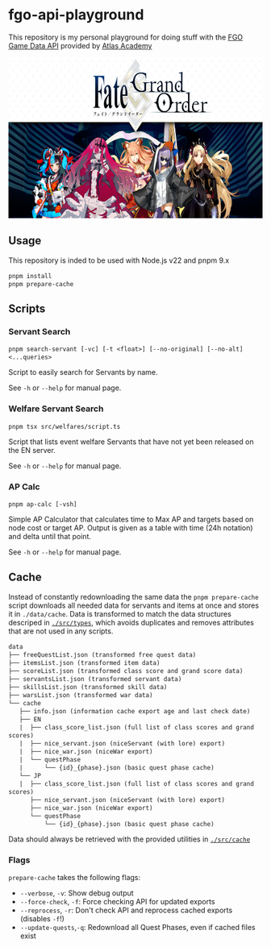 # fgo-api-playground

This repository is my personal playground for doing stuff with the [FGO Game Data API](https://api.atlasacademy.io/docs) provided by [Atlas Academy](https://atlasacademy.io/)

<p align="center"><img src="./.github/banner.jpeg" width="640" height="320" alt="Fate/Grand Order"></p>

## Usage

This repository is inded to be used with Node.js v22 and pnpm 9.x

```
pnpm install
pnpm prepare-cache
```

## Scripts

### Servant Search

```
pnpm search-servant [-vc] [-t <float>] [--no-original] [--no-alt] <...queries>
```

Script to easily search for Servants by name.

See `-h` or `--help` for manual page.

### Welfare Servant Search

```
pnpm tsx src/welfares/script.ts
```

Script that lists event welfare Servants that have not yet been released on the EN server.

See `-h` or `--help` for manual page.

### AP Calc

```
pnpm ap-calc [-vsh]
```

Simple AP Calculator that calculates time to Max AP and targets based on node cost or target AP. Output is given as a table with time (24h notation) and delta until that point.

See `-h` or `--help` for manual page.

## Cache

Instead of constantly redownloading the same data the `pnpm prepare-cache` script downloads all needed data for servants and items at once and stores it in `./data/cache`. Data is transformed to match the data structures descriped in [`./src/types`](./src/types), which avoids duplicates and removes attributes that are not used in any scripts.

```
data
├── freeQuestList.json (transformed free quest data)
├── itemsList.json (transformed item data)
├── scoreList.json (transformed class score and grand score data)
├── servantsList.json (transformed servant data)
├── skillsList.json (transformed skill data)
├── warsList.json (transformed war data)
└── cache
   ├── info.json (information cache export age and last check date)
   ├── EN
   |  ├── class_score_list.json (full list of class scores and grand scores)
   |  ├── nice_servant.json (niceServant (with lore) export)
   |  ├── nice_war.json (niceWar export)
   |  └── questPhase
   |      └── {id}_{phase}.json (basic quest phase cache)
   └── JP
   |  ├── class_score_list.json (full list of class scores and grand scores)
      ├── nice_servant.json (niceServant (with lore) export)
      ├── nice_war.json (niceWar export)
      └── questPhase
          └── {id}_{phase}.json (basic quest phase cache)
```

Data should always be retrieved with the provided utilities in [`./src/cache`](./src/cache/index.ts)

### Flags

`prepare-cache` takes the following flags:

- `--verbose`, `-v`: Show debug output
- `--force-check`, `-f`: Force checking API for updated exports
- `--reprocess`, `-r`: Don't check API and reprocess cached exports (disables `-f`!)
- `--update-quests`,`-q`: Redownload all Quest Phases, even if cached files exist
